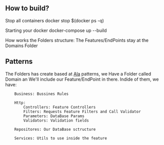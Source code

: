 ## How to build?

Stop all containers
	docker stop $(docker ps -q)

Starting your docker
	docker-compose up --build

How works the Folders structure:
The Features/EndPoints stay at the Domains Folder

## Patterns

The Folders has create based at [Ala](https://github.com/kiwfy/ala-microservice) patterns, we Have a Folder called Domain an We'll include our Feature/EndPoint in there. Indide of them, we have:
```
	Business: Bussines Rules

	Http:
		Controllers: Feature Controllers
		Filters: Requests Feature Filters and Call Validator
		Parameters: DataBase Params
		Validators: Validation fields

	Repositores: Our DataBase sctructure

	Services: Utils to use inside the feature
```
